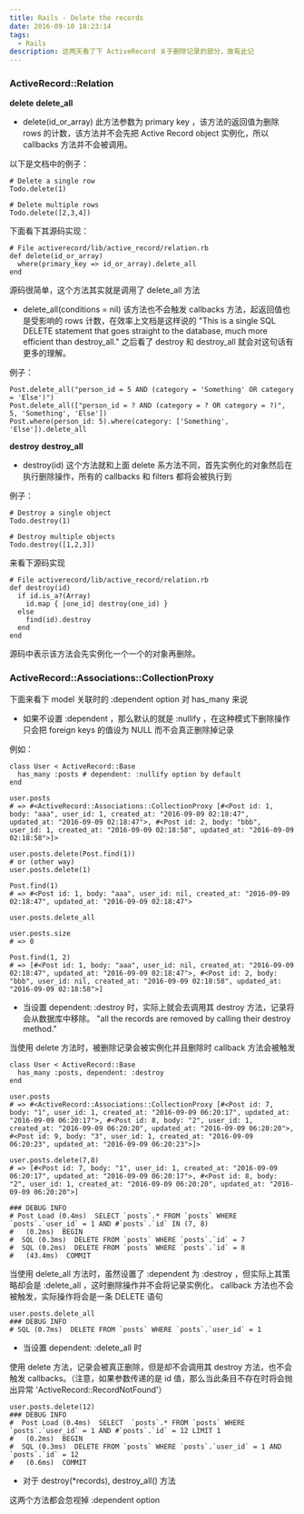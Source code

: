 ```yaml
---
title: Rails - Delete the records
date: 2016-09-10 18:23:14
tags:
  - Rails
description: 这两天看了下 ActiveRecord 关于删除记录的部分，故有此记
---
```


### ActiveRecord::Relation
**delete**
**delete_all**

* delete(id_or_array)
此方法参数为 primary key ，该方法的返回值为删除 rows 的计数，该方法并不会先把 Active Record object 实例化，所以 callbacks 方法并不会被调用。

以下是文档中的例子：
```
# Delete a single row
Todo.delete(1)

# Delete multiple rows
Todo.delete([2,3,4])
```
下面看下其源码实现：
```
# File activerecord/lib/active_record/relation.rb
def delete(id_or_array)
  where(primary_key => id_or_array).delete_all
end
```
源码很简单，这个方法其实就是调用了 delete_all 方法

* delete_all(conditions = nil)
该方法也不会触发 callbacks 方法，起返回值也是受影响的 rows 计数，在效率上文档是这样说的 
"This is a single SQL DELETE statement that goes straight to the database, much more efficient than destroy_all."
之后看了 destroy 和 destroy_all 就会对这句话有更多的理解。

例子：
```
Post.delete_all("person_id = 5 AND (category = 'Something' OR category = 'Else')")
Post.delete_all(["person_id = ? AND (category = ? OR category = ?)", 5, 'Something', 'Else'])
Post.where(person_id: 5).where(category: ['Something', 'Else']).delete_all
```


**destroy**
**destroy_all**

* destroy(id)
这个方法就和上面 delete 系方法不同，首先实例化的对象然后在执行删除操作，所有的 callbacks 和 filters 都将会被执行到

例子：
```
# Destroy a single object
Todo.destroy(1)

# Destroy multiple objects
Todo.destroy([1,2,3])
```

来看下源码实现
```
# File activerecord/lib/active_record/relation.rb
def destroy(id)
  if id.is_a?(Array)
    id.map { |one_id| destroy(one_id) }
  else
    find(id).destroy
  end
end
```

源码中表示该方法会先实例化一个一个的对象再删除。

### ActiveRecord::Associations::CollectionProxy

下面来看下 model 关联时的 :dependent option 
对 has_many 来说
* 如果不设置 :dependent ，那么默认的就是 :nullify ，在这种模式下删除操作只会把 foreign keys 的值设为 NULL 而不会真正删除掉记录

例如：
```
class User < ActiveRecord::Base
  has_many :posts # dependent: :nullify option by default
end

user.posts
# => #<ActiveRecord::Associations::CollectionProxy [#<Post id: 1, body: "aaa", user_id: 1, created_at: "2016-09-09 02:18:47", updated_at: "2016-09-09 02:18:47">, #<Post id: 2, body: "bbb", user_id: 1, created_at: "2016-09-09 02:18:58", updated_at: "2016-09-09 02:18:58">]>

user.posts.delete(Post.find(1))
# or (other way)
user.posts.delete(1)

Post.find(1)
# => #<Post id: 1, body: "aaa", user_id: nil, created_at: "2016-09-09 02:18:47", updated_at: "2016-09-09 02:18:47">

user.posts.delete_all

user.posts.size
# => 0

Post.find(1, 2)
# => [#<Post id: 1, body: "aaa", user_id: nil, created_at: "2016-09-09 02:18:47", updated_at: "2016-09-09 02:18:47">, #<Post id: 2, body: "bbb", user_id: nil, created_at: "2016-09-09 02:18:58", updated_at: "2016-09-09 02:18:58">]
```

* 当设置 dependent: :destroy 时，实际上就会去调用其 destroy 方法，记录将会从数据库中移除。
"all the records are removed by calling their destroy method."

当使用 delete 方法时，被删除记录会被实例化并且删除时 callback 方法会被触发
```
class User < ActiveRecord::Base
  has_many :posts, dependent: :destroy
end

user.posts
# => #<ActiveRecord::Associations::CollectionProxy [#<Post id: 7, body: "1", user_id: 1, created_at: "2016-09-09 06:20:17", updated_at: "2016-09-09 06:20:17">, #<Post id: 8, body: "2", user_id: 1, created_at: "2016-09-09 06:20:20", updated_at: "2016-09-09 06:20:20">, #<Post id: 9, body: "3", user_id: 1, created_at: "2016-09-09 06:20:23", updated_at: "2016-09-09 06:20:23">]>

user.posts.delete(7,8)
# => [#<Post id: 7, body: "1", user_id: 1, created_at: "2016-09-09 06:20:17", updated_at: "2016-09-09 06:20:17">, #<Post id: 8, body: "2", user_id: 1, created_at: "2016-09-09 06:20:20", updated_at: "2016-09-09 06:20:20">]

### DEBUG INFO
# Post Load (0.4ms)  SELECT `posts`.* FROM `posts` WHERE `posts`.`user_id` = 1 AND #`posts`.`id` IN (7, 8)
#   (0.2ms)  BEGIN
#  SQL (0.3ms)  DELETE FROM `posts` WHERE `posts`.`id` = 7
#  SQL (0.2ms)  DELETE FROM `posts` WHERE `posts`.`id` = 8
#   (43.4ms)  COMMIT
```

当使用 delete_all 方法时，虽然设置了 :dependent 为 :destroy ，但实际上其策略却会是 :delete_all ，这时删除操作并不会将记录实例化， callback 方法也不会被触发，实际操作将会是一条 DELETE 语句
```
user.posts.delete_all
### DEBUG INFO
# SQL (0.7ms)  DELETE FROM `posts` WHERE `posts`.`user_id` = 1
```

* 当设置 dependent: :delete_all 时

使用 delete 方法，记录会被真正删除，但是却不会调用其 destroy 方法，也不会触发 callbacks。（注意，如果参数传递的是 id 值，那么当此条目不存在时将会抛出异常 'ActiveRecord::RecordNotFound'）
```
user.posts.delete(12)
### DEBUG INFO
#  Post Load (0.4ms)  SELECT  `posts`.* FROM `posts` WHERE `posts`.`user_id` = 1 AND #`posts`.`id` = 12 LIMIT 1
#   (0.2ms)  BEGIN
#  SQL (0.3ms)  DELETE FROM `posts` WHERE `posts`.`user_id` = 1 AND `posts`.`id` = 12
#   (0.6ms)  COMMIT
```

* 对于 destroy(*records), destroy_all() 方法

这两个方法都会忽视掉 :dependent option
